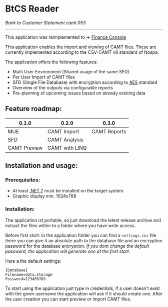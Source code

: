 # BtCS Reader
_Bank to Customer Statement camt.053_

---

This application was reimplemented to -> [Finance Console](https://github.com/LeonTutte/FinanceConsole)


This application enables the import and viewing of [CAMT](https://www.ebics.de/securedl/sdl-eyJ0eXAiOiJKV1QiLCJhbGciOiJIUzI1NiJ9.eyJpYXQiOjE2Nzk4ODk2NjgsImV4cCI6MTY3OTk3OTY2OCwidXNlciI6MCwiZ3JvdXBzIjpbMCwtMV0sImZpbGUiOiJmaWxlYWRtaW5cL3Vuc2VjdXJlZFwvYW5sYWdlM1wvYW5sYWdlM19zcGVjX2FcL0FubGFnZV8zX0RhdGVuZm9ybWF0ZV9WMy42bUFFLnBkZiIsInBhZ2UiOjEwM30.LrgWfpgmKoKnRgZcFOIqqkROr44pjv9jLucBbcQg6fk/Anlage_3_Datenformate_V3.6mAE.pdf) files.
These are currently implemented according to the CSV-CAMT v8 standard of Nospa.

The application offers the following features:

* Multi User Environment (Shared usage of the same SFD)
* Per User Import of CAMT files
* SFD (Single File Database) with encryption according to [AES](https://www.litedb.org/docs/encryption/) standard
* Overview of the outputs via configurable reports
* Pre-planning of upcoming issues based on already existing data

## Feature roadmap:

| 0.1.0        | 0.2.0          | 0.3.0        |
|--------------|----------------|--------------|
| MUE          | CAMT Import    | CAMT Reports |
| SFD          | CAMT Analysis  |              |
| CAMT Preview | CAMT with LINQ |              |

## Installation and usage:

### Prerequisites:
* At least [.NET 7](https://dotnet.microsoft.com/en-us/download/dotnet/7.0) must be installed on the target system.
* Graphic display min. 1024x768

### Installation:
The application ist portable, so just download the latest release archive and extract the files within to a folder where you have write access.

Before first start:
In the  application folder you can find a `settings.ini` file there you can give it an absolute path to the database file and an encryption password for the database encryption.
_If you dont change the default password, the application will generate one at the first start._

Here a the default settings:

```
[Database]
Filename=data.storage
Password=123456789
```

To start using the application just type in credentials, if a user doesn't exist with the given username the application will ask if it should create one.
After the user creation you can start preview or import CAMT files.
